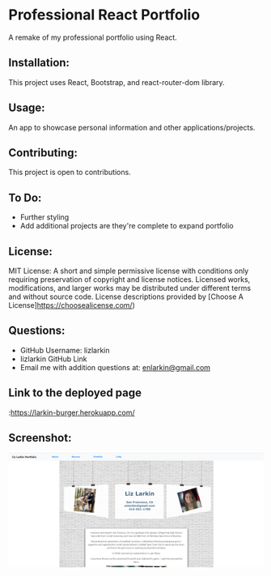 # Professional React Portfolio
A remake of my professional portfolio using React.

## Installation:
This project uses React, Bootstrap, and react-router-dom library.   

## Usage:
An app to showcase personal information and other applications/projects. 

## Contributing:
This project is open to contributions.

## To Do:
* Further styling 
* Add additional projects are they're complete to expand portfolio

## License:
MIT License: A short and simple permissive license with conditions only requiring preservation of copyright and license notices. Licensed works, modifications, and larger works may be distributed under different terms and without source code. License descriptions provided by [Choose A License]https://choosealicense.com/)

## Questions:
* GitHub Username: lizlarkin
* lizlarkin GitHub Link
* Email me with addition questions at: enlarkin@gmail.com

## Link to the deployed page
:https://larkin-burger.herokuapp.com/

## Screenshot: 
<img src="react-portfolio-screenshot.png">


